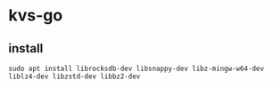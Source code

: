 # kvs-go

## install 
```
sudo apt install librocksdb-dev libsnappy-dev libz-mingw-w64-dev liblz4-dev libzstd-dev libbz2-dev 
```